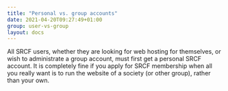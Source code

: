 ```yaml
---
title: "Personal vs. group accounts"
date: 2021-04-20T09:27:49+01:00
group: user-vs-group
layout: docs
---
```


All SRCF users, whether they are looking for web hosting for themselves,
or wish to administrate a group account, must first get a personal SRCF
account. It is completely fine if you apply for SRCF membership when all
you really want is to run the website of a society (or other group),
rather than your own.
